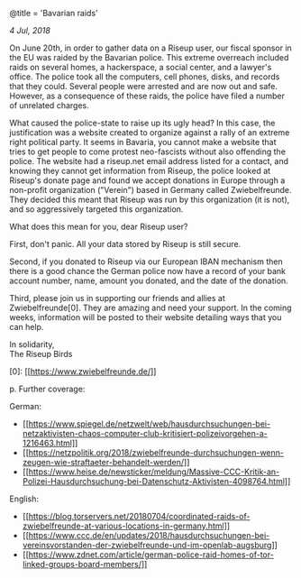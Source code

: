 @title = 'Bavarian raids'

_4 Jul, 2018_

On June 20th, in order to gather data on a Riseup user, our fiscal sponsor in the EU was raided by the Bavarian police. This extreme overreach included raids on several homes, a hackerspace, a social center, and a lawyer's office. The police took all the computers, cell phones, disks, and records that they could. Several people were arrested and are now out and safe. However, as a consequence of these raids, the police have filed a number of unrelated charges.

What caused the police-state to raise up its ugly head? In this case, the justification was a website created to organize against a rally of an extreme right political party. It seems in Bavaria, you cannot make a website that tries to get people to come protest neo-fascists without also offending the police. The website had a riseup.net email address listed for a contact, and knowing they cannot get information from Riseup, the police looked at Riseup's donate page and found we accept donations in Europe through a non-profit organization ("Verein") based in Germany called Zwiebelfreunde. They decided this meant that Riseup was run by this organization (it is not), and so aggressively targeted this organization.

What does this mean for you, dear Riseup user?

First, don't panic. All your data stored by Riseup is still secure.

Second, if you donated to Riseup via our European IBAN mechanism then there is a good chance the German police now have a record of your bank account number, name, amount you donated, and the date of the donation.

Third, please join us in supporting our friends and allies at Zwiebelfreunde\[0\]. They are amazing and need your support. In the coming weeks, information will be posted to their website detailing ways that you can help.

In solidarity,<br>
The Riseup Birds

\[0\]: [[https://www.zwiebelfreunde.de/]]

p. Further coverage:

German:

* [[https://www.spiegel.de/netzwelt/web/hausdurchsuchungen-bei-netzaktivisten-chaos-computer-club-kritisiert-polizeivorgehen-a-1216463.html]]
* [[https://netzpolitik.org/2018/zwiebelfreunde-durchsuchungen-wenn-zeugen-wie-straftaeter-behandelt-werden/]]
* [[https://www.heise.de/newsticker/meldung/Massive-CCC-Kritik-an-Polizei-Hausdurchsuchung-bei-Datenschutz-Aktivisten-4098764.html]]

English:

* [[https://blog.torservers.net/20180704/coordinated-raids-of-zwiebelfreunde-at-various-locations-in-germany.html]]
* [[https://www.ccc.de/en/updates/2018/hausdurchsuchungen-bei-vereinsvorstanden-der-zwiebelfreunde-und-im-openlab-augsburg]]
* [[https://www.zdnet.com/article/german-police-raid-homes-of-tor-linked-groups-board-members/]]
